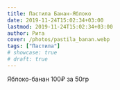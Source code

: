 ```yaml
---
title: Пастила Банан-Яблоко
date: 2019-11-24T15:02:34+03:00
lastmod: 2019-11-24T15:02:34+03:00
author: Рита
cover: /photos/pastila_banan.webp
tags: ["Пастила"]
# showcase: true
# draft: true
---
```


Яблоко-банан 100₽ за 50гр
